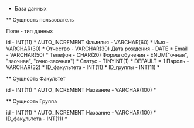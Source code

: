 * База данных

** Сущность пользователь

Поле - тип данных

id - INT(11) * AUTO_INCREMENT
Фамилия - VARCHAR(60) *
Имя - VARCHAR(30) *
Отчество - VARCHAR(30)
Дата рождения - DATE *
Email - VARCHAR(50) *
Телефон - CHAR(20)
Форма обучения - ENUM("очная", "заочная", "очно-заочная") *
Статус - TINYINT(1) * DEFAULT = 1
Пароль - VARCHAR(32) *
ID_факультета - INT(11) *
ID_группы - INT(11) *

** Сущнсоть Факультет

id - INT(11) * AUTO_INCREMENT
Название - VARCHAR(100) *


** Сущнсоть Группа

id - INT(11) * AUTO_INCREMENT
Название - VARCHAR(100) *
ID_факультета - INT(11) *




